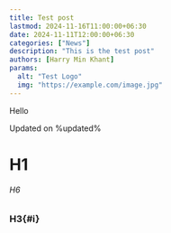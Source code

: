 ```yaml
---
title: Test post
lastmod: 2024-11-16T11:00:00+06:30
date: 2024-11-11T12:00:00+06:30
categories: ["News"]
description: "This is the test post"
authors: [Harry Min Khant]
params:
  alt: "Test Logo"
  img: "https://example.com/image.jpg"
---
```

Hello
<!--more-->
Updated on %updated%
# H1
###### H6
### H3{#i}